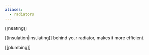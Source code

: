 ```yaml
---
aliases:
  - radiators
---
```

[[heating]]

[[insulation|insulating]] behind your radiator, makes it more efficient.

[[plumbing]]